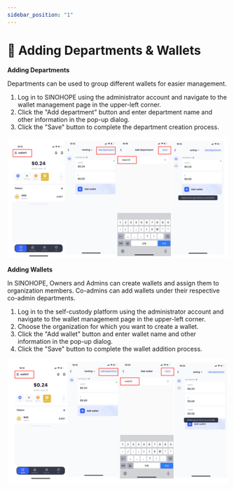 ```yaml
---
sidebar_position: "1"
---
```

# 🎯 Adding Departments & Wallets

**Adding Departments**

Departments can be used to group different wallets for easier management.

1. Log in to SINOHOPE using the administrator account and navigate to the wallet management page in the upper-left corner.
2. Click the "Add department" button and enter department name and other information in the pop-up dialog.
3.  Click the "Save" button to complete the department creation process.

![](<../images/assets/1691652154277.jpg>)

**Adding Wallets**

In SINOHOPE, Owners and Admins can create wallets and assign them to organization members. Co-admins can add wallets under their respective co-admin departments.

1. Log in to the self-custody platform using the administrator account and navigate to the wallet management page in the upper-left corner.
2. Choose the organization for which you want to create a wallet.
3. Click the "Add wallet" button and enter wallet name and other information in the pop-up dialog.
4. Click the "Save" button to complete the wallet addition process.

![](<../images/assets/image (114).png>)

<figure><img src="https://newhuotech.larksuite.com/space/api/box/stream/download/asynccode/?
code=MGFlNzZkMGEwZWZjZTI3ODhmOWVkYzFhNTIwYWUxMWFfTERWdTZ4NzlxcFUyRGlrZzg1eURXcVJsZW52WnpQZVRfVG9rZW46TnpIcmJUeldIbzVaM014N1RmWXVDU0Jsc2ZiXzE2ODM2NDM0MDI6MTY4MzY0NzAwMl9WNA" alt=""/><figcaption></figcaption></figure>
